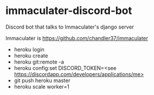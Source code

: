 # immaculater-discord-bot
Discord bot that talks to Immaculater's django server

Immaculater is https://github.com/chandler37/immaculater

- heroku login
- heroku create <yourapp>
- heroku git:remote -a <yourapp>
- heroku config:set DISCORD_TOKEN=<see https://discordapp.com/developers/applications/me>
- git push heroku master
- heroku scale worker=1
